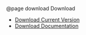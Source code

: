 @page download Download


- [Download Current Version](https://github.com/hrittich/allium/archive/refs/heads/main.zip)
- [Download Documentation](https://github.com/hrittich/allium/archive/refs/heads/gh-pages.zip)
